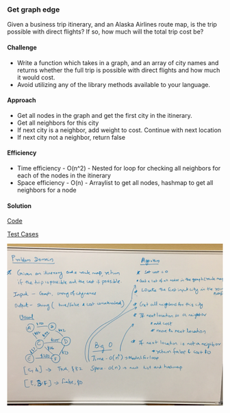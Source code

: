 ### Get graph edge
Given a business trip itinerary, and an Alaska Airlines route map, is the trip possible with direct flights? If so, how much will the total trip cost be?

#### Challenge
- Write a function which takes in a graph, and an array of city names and returns whether the full trip is possible with direct flights and how much it would cost.
- Avoid utilizing any of the library methods available to your language.

#### Approach 
- Get all nodes in the graph and get the first city in the itinerary.
- Get all neighbors for this city
- If next city is a neighbor, add weight to cost. Continue with next location
- If next city not a neighbor, return false

#### Efficiency
- Time efficiency - O(n^2) - Nested for loop for checking all neighbors for each of the nodes in the itinerary
- Space efficiency - O(n) - Arraylist to get all nodes, hashmap to get all neighbors for a node

#### Solution
[Code](https://github.com/gpadmapriya/data-structures-and-algorithms/tree/master/Data_Structures/src/main/java/datastructures/graph/GetEdge/GetEdge.java)

[Test Cases](https://github.com/gpadmapriya/data-structures-and-algorithms/tree/master/Data_Structures/src/test/java/datastructures/graph/GetEdgeTest.java)

![Graph - Get Edge(Travel Itinerary)](https://github.com/gpadmapriya/data-structures-and-algorithms/blob/master/assets/graph_get_edge.JPG)